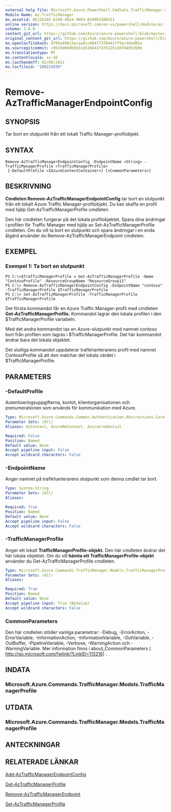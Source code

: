 ```yaml
---
external help file: Microsoft.Azure.PowerShell.Cmdlets.TrafficManager.dll-Help.xml
Module Name: Az.TrafficManager
ms.assetid: 8E12A392-A100-4814-9003-B2999150DCE1
online version: https://docs.microsoft.com/en-us/powershell/module/az.trafficmanager/remove-aztrafficmanagerendpointconfig
schema: 2.0.0
content_git_url: https://github.com/Azure/azure-powershell/blob/master/src/TrafficManager/TrafficManager/help/Remove-AzTrafficManagerEndpointConfig.md
original_content_git_url: https://github.com/Azure/azure-powershell/blob/master/src/TrafficManager/TrafficManager/help/Remove-AzTrafficManagerEndpointConfig.md
ms.openlocfilehash: 4795e89013acaadcc08477370441ff5acdded85a
ms.sourcegitcommit: c05d3d669b5631e526841f47b22513d78495350b
ms.translationtype: MT
ms.contentlocale: sv-SE
ms.lasthandoff: 02/09/2021
ms.locfileid: "100224599"
---
```

# Remove-AzTrafficManagerEndpointConfig

## SYNOPSIS
Tar bort en slutpunkt från ett lokalt Traffic Manager-profilobjekt.

## SYNTAX

```
Remove-AzTrafficManagerEndpointConfig -EndpointName <String> -TrafficManagerProfile <TrafficManagerProfile>
 [-DefaultProfile <IAzureContextContainer>] [<CommonParameters>]
```

## BESKRIVNING
**Cmdleten Remove-AzTrafficManagerEndpointConfig** tar bort en slutpunkt från ett lokalt Azure Traffic Manager-profilobjekt.
Du kan skaffa en profil med hjälp Get-AzTrafficManagerProfile cmdleten.

Den här cmdleten fungerar på det lokala profilobjektet.
Spara dina ändringar i profilen för Traffic Manager med hjälp av Set-AzTrafficManagerProfile cmdleten.
Om du vill ta bort en slutpunkt och spara ändringar i en enda åtgärd använder du Remove-AzTrafficManagerEndpoint cmdleten.

## EXEMPEL

### Exempel 1: Ta bort en slutpunkt
```
PS C:\>$TrafficManagerProfile = Get-AzTrafficManagerProfile -Name "ContosoProfile" -ResourceGroupName "ResourceGroup11"
PS C:\> Remove-AzTrafficManagerEndpointConfig -EndpointName "contoso" -TrafficManagerProfile $TrafficManagerProfile 
PS C:\> Set-AzTrafficManagerProfile -TrafficManagerProfile $TrafficManagerProfile
```

Det första kommandot får en Azure Traffic Manager-profil med cmdleten **Get-AzTrafficManagerProfile.**
Kommandot lagrar den lokala profilen i den $TrafficManagerProfile variabeln.

Med det andra kommandot tas en Azure-slutpunkt med namnet contoso bort från profilen som lagras i $TrafficManagerProfile.
Det här kommandot ändrar bara det lokala objektet.

Det slutliga kommandot uppdaterar trafikhanterarens profil med namnet ContosoProfile så att den matchar det lokala värdet i $TrafficManagerProfile.

## PARAMETERS

### -DefaultProfile
Autentiseringsuppgifterna, kontot, klientorganisationen och prenumerationen som används för kommunikation med Azure.

```yaml
Type: Microsoft.Azure.Commands.Common.Authentication.Abstractions.Core.IAzureContextContainer
Parameter Sets: (All)
Aliases: AzContext, AzureRmContext, AzureCredential

Required: False
Position: Named
Default value: None
Accept pipeline input: False
Accept wildcard characters: False
```

### -EndpointName
Anger namnet på trafikhanterarens slutpunkt som denna cmdlet tar bort.

```yaml
Type: System.String
Parameter Sets: (All)
Aliases:

Required: True
Position: Named
Default value: None
Accept pipeline input: False
Accept wildcard characters: False
```

### -TrafficManagerProfile
Anger ett lokalt **TrafficManagerProfile-objekt.**
Den här cmdleten ändrar det här lokala objektet.
Om du vill **hämta ett TrafficManagerProfile-objekt** använder du Get-AzTrafficManagerProfile cmdleten.

```yaml
Type: Microsoft.Azure.Commands.TrafficManager.Models.TrafficManagerProfile
Parameter Sets: (All)
Aliases:

Required: True
Position: Named
Default value: None
Accept pipeline input: True (ByValue)
Accept wildcard characters: False
```

### CommonParameters
Den här cmdleten stöder vanliga parametrar: -Debug, -ErrorAction, -ErrorVariable, -InformationAction, -InformationVariable, -OutVariable, -OutBuffer, -PipelineVariable, -Verbose, -WarningAction och -WarningVariable. Mer information finns i about_CommonParameters ( http://go.microsoft.com/fwlink/?LinkID=113216) .

## INDATA

### Microsoft.Azure.Commands.TrafficManager.Models.TrafficManagerProfile

## UTDATA

### Microsoft.Azure.Commands.TrafficManager.Models.TrafficManagerProfile

## ANTECKNINGAR

## RELATERADE LÄNKAR

[Add-AzTrafficManagerEndpointConfig](./Add-AzTrafficManagerEndpointConfig.md)

[Get-AzTrafficManagerProfile](./Get-AzTrafficManagerProfile.md)

[Remove-AzTrafficManagerEndpoint](./Remove-AzTrafficManagerEndpoint.md)

[Set-AzTrafficManagerProfile](./Set-AzTrafficManagerProfile.md)


